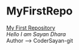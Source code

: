 # MyFirstRepo
<u>My First Repository</u>
<br>
<i>Hello I am Sayan Dhara</i>
<br>
Author --> CoderSayan-git
